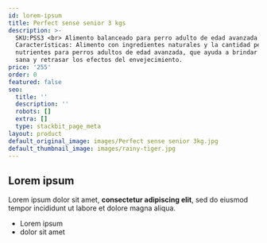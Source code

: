 ```yaml
---
id: lorem-ipsum
title: Perfect sense senior 3 kgs
description: >-
  SKU:PSS3 <br> Alimento balanceado para perro adulto de edad avanzada.
  Características: Alimento con ingredientes naturales y la cantidad perfecta de
  nutrientes para perros adultos de edad avanzada, que ayuda a brindar una vida
  sana y retrasar los efectos del envejecimiento.
price: '255'
order: 0
featured: false
seo:
  title: ''
  description: ''
  robots: []
  extra: []
  type: stackbit_page_meta
layout: product
default_original_image: images/Perfect sense senior 3kg.jpg
default_thumbnail_image: images/rainy-tiger.jpg
---
```

## Lorem ipsum

Lorem ipsum dolor sit amet, **consectetur adipiscing elit**, sed do eiusmod tempor incididunt ut labore et dolore magna aliqua.

- Lorem ipsum
- dolor sit amet